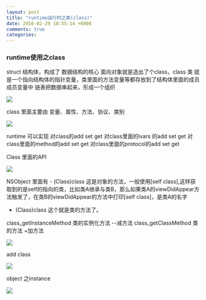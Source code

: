 ```yaml
---
layout: post
title: "runtime运行时之类(class)"
date: 2016-02-29 18:55:14 +0800
comments: true
categories: 
---
```


### runtime使用之class

struct 结构体，构成了 数据结构的核心
面向对象就是造出了个class，class 类 就是一个指向结构体的指针变量，类里面的方法变量等都存放到了结构体里面的成员成员变量中
链表把数据串起来，形成一个组织


![](/images/runtime_class1.png)


class 里面主要由 变量、属性、方法、协议、类别

![](/images/runtime_class2.png)

runtime 可以实现 对class的add set get
对class里面的ivars 的add set get
对class里面的method的add set get
对class里面的protocol的add set get

Class 里面的API

![](/images/runtime_class3.png)


NSObject 里面有 - (Class)class  这是对象的方法，一般使用[self class],这样获取到的是self的指向的类，比如类A继承与类B，那么如果类A的viewDidAppear方法触发了，在类B的viewDidAppear的方法中打印[self class]，是类A的名字
+ (Class)class   这个就是类的方法了。

class_getInstanceMethod 类的实例化方法  --减方法
class_getClassMethod 类的方法 +加方法

![](/images/runtime_class4.png)

add class

![](/images/runtime_class5.png)

object 之instance

![](/images/runtime_class6.png)